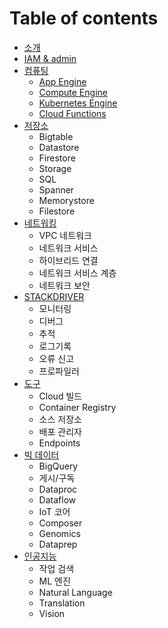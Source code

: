 # Table of contents

* [소개](README.md)
* [IAM & admin](account_page.md)
* [컴퓨팅](compute/compute_main.md)
    * [App Engine](compute/app_engine.md)
    * [Compute Engine](compute/app_engine.md)
    * [Kubernetes Engine](compute/app_engine.md)
    * [Cloud Functions](compute/app_engine.md)
* [저장소](storage/storage_main.md)
    * Bigtable
    * Datastore
    * Firestore
    * Storage
    * SQL
    * Spanner
    * Memorystore
    * Filestore
* [네트워킹](networking/networking_main.md)
    * VPC 네트워크
    * 네트워크 서비스
    * 하이브리드 연결
    * 네트워크 서비스 계층
    * 네트워크 보안
* [STACKDRIVER](stackdriver/stackdriver_main.md)
    * 모니터링
    * 디버그
    * 추적
    * 로그기록
    * 오류 신고
    * 프로파일러
* [도구](tools/tools_main.md) 
    * Cloud 빌드
    * Container Registry
    * 소스 저장소
    * 배포 관리자
    * Endpoints
* [빅 데이터](bigdata/bigdata_main.md)
    * BigQuery
    * 게시/구독
    * Dataproc
    * Dataflow
    * IoT 코어
    * Composer
    * Genomics
    * Dataprep
* [인공지능](artificial_intelligence/artificial_intelligence_main.md)
    * 작업 검색
    * ML 엔진
    * Natural Language
    * Translation
    * Vision
